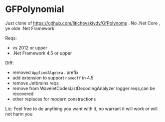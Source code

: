 # GFPolynomial
Just clone of https://github.com/litichevskiydv/GfPolynoms . No .Net Core , ye olde .Net Framework


Reqs:
- vs 2012 or upper
- .Net Framework 4.5 or upper

Diff:
 - removed `AppliedAlgebra.` prefix
 - add extension to support `nameoff` in 4.5
 - remove Jetbrains reqs
 - remove from WaveletCodesListDecodingAnalyzer logger reqs,can be recovered
 - other replaces for modern constructions
 
 Lic:
 Feel free to do anything you want with it, no warrant it will work or will not harm you
